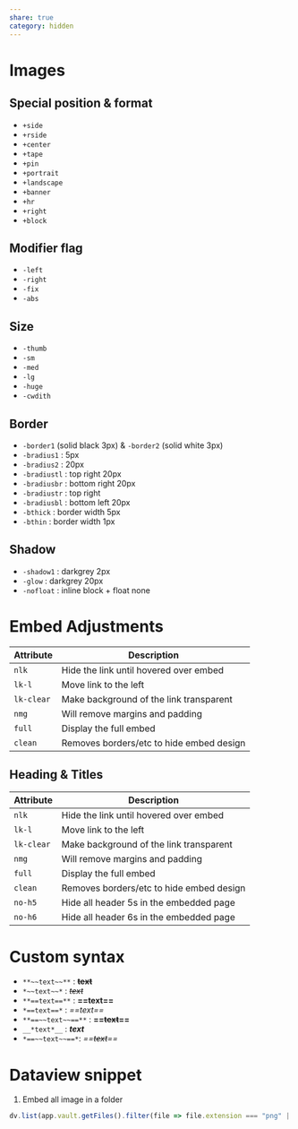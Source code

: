```yaml
---
share: true
category: hidden
---
```


# Images
## Special position & format
- `+side`
- `+rside`
- `+center`
- `+tape`
- `+pin`
- `+portrait`
- `+landscape`
- `+banner`
- `+hr`
- `+right`
- `+block`
## Modifier flag
- `-left`
- `-right`
- `-fix`
- `-abs`
## Size
- `-thumb`
- `-sm`
- `-med`
- `-lg`
- `-huge`
- `-cwdith`

## Border
- `-border1` (solid black 3px) & `-border2` (solid white 3px)
- `-bradius1` : 5px
- `-bradius2` : 20px
- `-bradiustl` : top right 20px
- `-bradiusbr` : bottom right 20px
- `-bradiustr` : top right
- `-bradiusbl` : bottom left 20px
- `-bthick` : border width 5px
- `-bthin` : border width 1px

## Shadow
- `-shadow1` : darkgrey 2px
- `-glow` : darkgrey 20px
- `-nofloat` : inline block + float none


# Embed Adjustments
| Attribute  | Description                              |
| ---------- | ---------------------------------------- |
| `nlk`      | Hide the link until hovered over embed   |
| `lk-l`     | Move link to the left                    |
| `lk-clear` | Make background of the link transparent  |
| `nmg`      | Will remove margins and padding          |
| `full`     | Display the full embed                   |
| `clean`    | Removes borders/etc to hide embed design |

## Heading & Titles

| Attribute                         | Description                              |
| --------------------------------- | ---------------------------------------- |
| `nlk`     | Hide the link until hovered over embed   |
| `lk-l `  | Move link to the left                    |
| `lk-clear` | Make background of the link transparent  |
| `nmg`      | Will remove margins and padding          |
| `full`     | Display the full embed                   |
| `clean`    | Removes borders/etc to hide embed design |
| `no-h5`    | Hide all header 5s in the embedded page |
| `no-h6`    | Hide all header 6s in the embedded page |

# Custom syntax
- `**~~text~~**` : **~~text~~**
- `*~~text~~*` : *~~text~~*
- `**==text==**` : **==text==**
- `*==text==*` : *==text==*
- `**==~~text~~==**` : **==~~text~~==**
- `__*text*__` : __*text*__
- `*==~~text~~==*`: *==~~text~~==*

# Dataview snippet

1. Embed all image in a folder
```js
dv.list(app.vault.getFiles().filter(file => file.extension === "png" || file.extension === "jpg").filter(file => file.path.includes("**FOLDER HERE FDP**")).map(file => dv.fileLink(file.path) ));
```